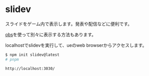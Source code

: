 # slidev

スライドをゲーム内で表示します。発表や配信などに便利です。

[obs](https://obsproject.com/ja/download)を使って別々に表示する方法もあります。

localhostでslidevを実行して、ueのweb browserからアクセスします。

```sh
$ npm init slidev@latest
# pnpm

http://localhost:3030/
```
